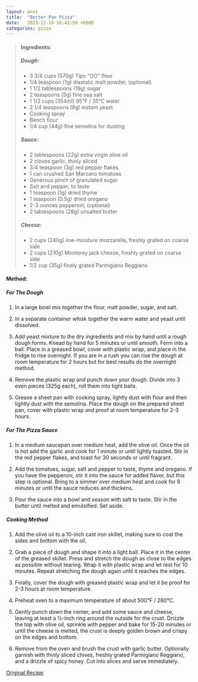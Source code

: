 ```yaml
---
layout: post
title:  "Better Pan Pizza"
date:   2023-12-10 16:41:59 +0000
categories: pizza
---
```

> #### Ingredients:
>
> ##### Dough:
>
> - 3 3/4 cups (570g) Tipo “OO” flour 
> - 1/4 teaspoon (1g) diastatic malt powder, (optional)
> - 1 1/2 tablespoons (19g) sugar 
> - 2 teaspoons (5g) fine sea salt 
> - 1 1/2 cups (354ml) 95℉ / 35℃ water 
> - 2 1/4 teaspoons (8g) instant yeast 
> - Cooking spray 
> - Bench flour 
> - 1/4 cup (44g) fine semolina for dusting 
>
> ##### Sauce:
>
> - 2 tablespoons (22g) extra virgin olive oil 
> - 2 cloves garlic, thinly sliced
> - 3/4 teaspoon (3g) red pepper flakes 
> - 1 can crushed San Marzano tomatoes  
> - Generous pinch of granulated sugar 
> - Salt and pepper, to taste
> - 1 teaspoon (1g) dried thyme
> - 1 teaspoon (0.5g) dried oregano 
> - 2-3 ounces pepperoni, (optional)
> - 2 tablespoons (28g) unsalted butter 
>
> ##### Cheese:
>
> - 2 cups (240g) low-moisture mozzarella, freshly grated on coarse side
> - 2 cups (210g) Monterey jack cheese, freshly grated on coarse side
> - 1/2 cup (35g) finely grated Parmigiano Reggiano 

#### Method:

##### For The Dough 

1. In a large bowl mix together the flour, malt powder, sugar, and salt. 

2. In a separate container whisk together the warm water and yeast until dissolved. 

3. Add yeast mixture to the dry ingredients and mix by hand until a rough dough forms. Knead by hand for 5 minutes or until smooth. Form into a ball. Place in a greased bowl, cover with plastic wrap, and place in the fridge to rise overnight. If you are in a rush you can rise the dough at room temperature for 2 hours but for best results do the overnight method. 

4. Remove the plastic wrap and punch down your dough. Divide into 3 even pieces (325g each), roll them into tight balls. 

5. Grease a sheet pan with cooking spray, lightly dust with flour and then lightly dust with the semolina. Place the dough on the prepared sheet pan, cover with plastic wrap and proof at room temperature for 2-3 hours.

##### For The Pizza Sauce 

1. In a medium saucepan over medium heat, add the olive oil. Once the oil is hot add the garlic and cook for 1 minute or until lightly toasted. Stir in the red pepper flakes, and toast for 30 seconds or until fragrant. 

2. Add the tomatoes, sugar, salt and pepper to taste, thyme and oregano. If you have the pepperoni, stir it into the sauce for added flavor, but this step is optional. Bring to a simmer over medium heat and cook for 8 minutes or until the sauce reduces and thickens. 

3. Pour the sauce into a bowl and season with salt to taste. Stir in the butter until melted and emulsified. Set aside. 

##### Cooking Method

1. Add the olive oil to a 10-inch cast iron skillet, making sure to coat the sides and bottom with the oil. 

2. Grab a piece of dough and shape it into a light ball. Place it in the center of the greased skillet. Press and stretch the dough as close to the edges as possible without tearing. Wrap it with plastic wrap and let rest for 10 minutes. Repeat stretching the dough again until it reaches the edges. 

3. Finally, cover the dough with greased plastic wrap and let it be proof for 2-3 hours at room temperature. 

4. Preheat oven to a maximum temperature of about 500℉ / 260℃. 

5. Gently punch down the center, and add some sauce and cheese, leaving at least a ½-inch ring around the outside for the crust. Drizzle the top with olive oil, sprinkle with pepper and bake for 15-20 minutes or until the cheese is melted, the crust is deeply golden brown and crispy on the edges and bottom. 

6. Remove from the oven and brush the crust with garlic butter. Optionally garnish with thinly sliced chives, freshly grated Parmigiano Reggiano, and a drizzle of spicy honey. Cut into slices and serve immediately. 


[Original Recipe][original-recipe].

[original-recipe]: https://www.joshuaweissman.com/post/dominos-pizza